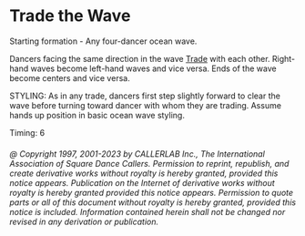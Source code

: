 
# Trade the Wave

Starting formation - Any four-dancer ocean wave. 

Dancers facing the same direction in the wave [Trade](../b2/trade.md) with each other. Right-hand waves
become left-hand waves and vice versa. Ends of the wave become centers and vice versa. 

STYLING: As in any trade, dancers first step slightly forward to clear the wave before turning toward dancer with whom they are trading. Assume  hands up position in basic ocean wave styling.

Timing: 6

###### @ Copyright 1997, 2001-2023 by CALLERLAB Inc., The International Association of Square Dance Callers. Permission to reprint, republish, and create derivative works without royalty is hereby granted, provided this notice appears. Publication on the Internet of derivative works without royalty is hereby granted provided this notice appears. Permission to quote parts or all of this document without royalty is hereby granted, provided this notice is included. Information contained herein shall not be changed nor revised in any derivation or publication.

